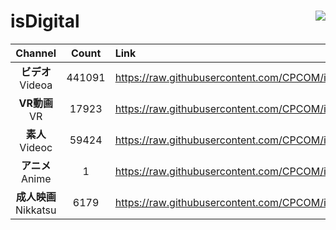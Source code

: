 # isDigital <img align="right" src="https://img.shields.io/github/last-commit/CPCOM/isDigital"/>  
  
| Channel | Count | Link |  
| :-----: | :---: | :--- |  
|**ビデオ**<br />Videoa | 441091 | https://raw.githubusercontent.com/CPCOM/isDigital/main/Videoa.txt |  
|**VR動画**<br />VR | 17923 | https://raw.githubusercontent.com/CPCOM/isDigital/main/VR.txt |  
|**素人**<br />Videoc | 59424 | https://raw.githubusercontent.com/CPCOM/isDigital/main/Videoc.txt |  
|**アニメ**<br />Anime | 1 | https://raw.githubusercontent.com/CPCOM/isDigital/main/Anime.txt |  
|**成人映画**<br />Nikkatsu | 6179 | https://raw.githubusercontent.com/CPCOM/isDigital/main/Nikkatsu.txt |  